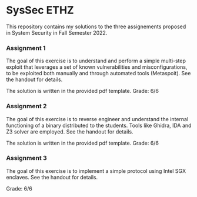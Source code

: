 # SysSec ETHZ

This repository contains my solutions to the three assignements proposed in System Security in Fall Semester 2022. 

### Assignment 1
The goal of this exercise is to understand and perform a simple multi-step exploit that leverages a set of known vulnerabilities and misconfigurations, to be exploited both manually and through automated tools (Metaspoit). See the handout for details. 

The solution is written in the provided pdf template. Grade: 6/6

### Assignment 2
The goal of this exercise is to reverse engineer and understand the internal functioning of a binary distributed to the students. Tools like Ghidra, IDA and Z3 solver are employed. See the handout for details. 

The solution is written in the provided pdf template. Grade: 6/6

### Assignment 3
The goal of this exercise is to implement a simple protocol using Intel SGX enclaves. See the handout for details. 

Grade: 6/6
